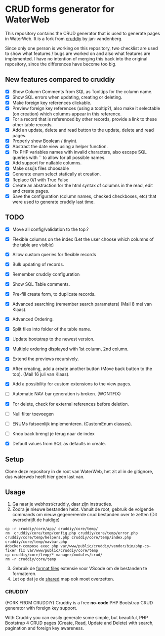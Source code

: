 # CRUD forms generator for WaterWeb
This repository contains the CRUD generator that is used to generate pages in WaterWeb. It is a fork from [cruddiy](https://github.com/jan-vandenberg/cruddiy/) by jan-vandenberg.

Since only one person is working on this repository, two checklist are used to show what features / bugs are worked on and also what features are implemented. 
I have no intention of merging this back into the original repository, since the differences have become too big.

## New features compared to cruddiy
- [x] Show Column Comments from SQL as Tooltips for the column name.
- [x] Show SQL errors when updating, creating or deleting. 
- [x] Make foreign key references clickable.
- [x] Preview foreign key references (using a tooltip?), also make it selectable (on creation) which columns appear in this reference.
- [x] For a record that is referenced by other records, provide a link to these other table records.
- [x] Add an update, delete and read button to the update, delete and read pages.
- [x] Properly show Boolean / tinyint.
- [x] Abstract the date view using a helper function.
- [x] Fix PHP variables names with invalid characters, also escape SQL queries with `` to allow for all possible names.
- [x] Add support for nullable columns.
- [x] Make css/js files choosable
- [x] Generate enum select statically at creation.
- [x] Replace 0/1 with True False
- [x] Create an abstraction for the html syntax of columns in the read, edit and create pages.
- [x] Save the configuration (column names, checked checkboxes, etc) that were used to generate cruddiy last time.

## TODO
- [x] Move all config/validation to the top.?
- [x] Flexible columns on the index (Let the user choose which columns of the table are visible)
- [x] Allow custom queries for flexible records 
- [x] Bulk updating of records.
- [x] Remember cruddiy configuration
- [x] Show SQL Table comments.
- [x] Pre-fill create form, to duplicate records.
- [x] Advanced searching (remember search parameters) (Mail 8 mei van Klaas).
- [x] Advanced Ordering.
- [x] Split files into folder of the table name.
- [x] Update bootstrap to the newest version.
- [x] Multiple ordering displayed with 1st column, 2nd column.
- [x] Extend the previews recursively.
- [x] After creating, add a create another button (Move back button to the top). (Mail 16 juli van Klaas).
- [x] Add a possibility for custom extensions to the view pages.
- [ ] Automatic NAV-bar generation is broken. (WONTFIX)
- [x] For delete, check for external references before deletion.
- [ ] Null filter toevoegen
- [ ] ENUMs fatsoenlijk implementeren. (CustomEnum classes).
- [ ] Knop back brengt je terug naar de index
- [x] Default values from SQL as defaults in create.


## Setup
Clone deze repository in de root van WaterWeb, het zit al in de gitignore, dus waterweb heeft hier geen last van.

## Usage
1. Ga naar je webhost/cruddiy, daar zijn instructies. 
2. Zodra je nieuwe bestanden hebt. Vanuit de root, gebruik de volgende commands om nieuw gegenereerde crud bestanden over te zetten (Dit overschrijft de huidige)
```
cp -r cruddiy/core/app/ cruddiy/core/temp/
rm  cruddiy/core/temp/config.php cruddiy/core/temp/error.php cruddiy/core/temp/helpers.php cruddiy/core/temp/index.php cruddiy/core/temp/navbar.php
#docker-compose exec php var/www/public/cruddiy/vendor/bin/php-cs-fixer fix var/www/public/cruddiy/core/temp
cp cruddiy/core/temp/* manager/modules/crud/
rm -r cruddiy/core/temp
```
3. Gebruik de [format files](https://marketplace.visualstudio.com/items?itemName=jbockle.jbockle-format-files) extensie voor VScode om de bestanden te formateren.
4. Let op dat je de [shared](core/shared) map ook moet overzetten.

### CRUDDIY
(FORK FROM CRUDDIY)
Cruddiy is a free **no-code**  PHP Bootstrap CRUD generator with foreign key support.

With Cruddiy you can easily generate some simple, but beautiful, PHP Bootstrap 4 CRUD pages (Create, Read, Update and Delete) with search, pagination and foreign key awareness.
